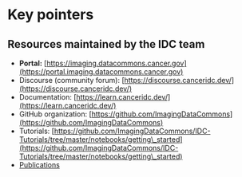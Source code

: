 # Key pointers

## Resources maintained by the IDC team

* **Portal:** [https://imaging.datacommons.cancer.gov](https://portal.imaging.datacommons.cancer.gov)
* Discourse (community forum): [https://discourse.canceridc.dev/](https://discourse.canceridc.dev/)
* Documentation: [https://learn.canceridc.dev/](https://learn.canceridc.dev/)
* GitHub organization: [https://github.com/ImagingDataCommons](https://github.com/ImagingDataCommons)
* Tutorials: [https://github.com/ImagingDataCommons/IDC-Tutorials/tree/master/notebooks/getting\_started](https://github.com/ImagingDataCommons/IDC-Tutorials/tree/master/notebooks/getting\_started)
* [Publications](publications.md)
